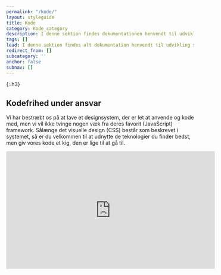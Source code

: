 ```yaml
---
permalink: "/kode/"
layout: styleguide
title: Kode
category: Kode_category
description: I denne sektion findes dokumentationen henvendt til udvikling specifikt.
tags: []
lead: I denne sektion findes alt dokumentation henvendt til udvikling specifikt.
redirect_from: []
subcategory: ''
anchor: false
subnav: []
---
```


{:.h3}
## Kodefrihed under ansvar

Vi har bestræbt os på at lave et designsystem, der er let at anvende og kode med, men vi vil ikke tvinge nogen væk fra deres favorit (JavaScript) framework. Sålænge det visuelle design (CSS) består som beskrevet i systemet, så er du velkommen til at udnytte de teknologier du finder bedst, men giv vores kode et kig, den er lige til at gå til.

<div class="video-paragraph">
    <div class="video-container">
        <iframe title="YouTube video om Det Fælles Designsystem til udviklere" class="youtube-video" width="560" height="315" src="https://www.youtube-nocookie.com/embed/IGqzzr75IEc" frameborder="0" allow="accelerometer; autoplay; encrypted-media; gyroscope; picture-in-picture" allowfullscreen></iframe>
    </div>
</div>
